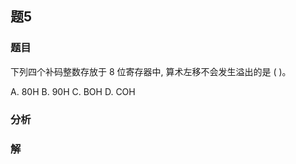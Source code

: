 ## 题5
### 题目
下列四个补码整数存放于 8 位寄存器中, 算术左移不会发生溢出的是 ( )。

A. ${80}\mathrm{H}$ B. ${90}\mathrm{H}$ C. $\mathrm{{BOH}}$ D. $\mathrm{{COH}}$
### 分析

### 解